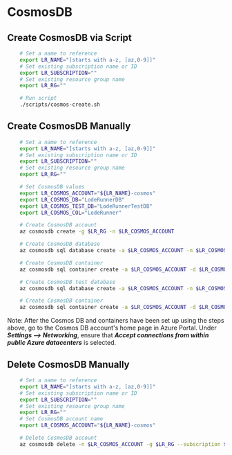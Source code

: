 # CosmosDB

## Create CosmosDB via Script

```bash
    # Set a name to reference
    export LR_NAME="[starts with a-z, [az,0-9]]"
    # Set existing subscription name or ID
    export LR_SUBSCRIPTION=""
    # Set existing resource group name
    export LR_RG=""

    # Run script
    ./scripts/cosmos-create.sh
```

## Create CosmosDB Manually

```bash
    # Set a name to reference
    export LR_NAME="[starts with a-z, [az,0-9]]"
    # Set existing subscription name or ID
    export LR_SUBSCRIPTION=""
    # Set existing resource group name
    export LR_RG=""

    # Set CosmosDB values
    export LR_COSMOS_ACCOUNT="${LR_NAME}-cosmos"
    export LR_COSMOS_DB="LodeRunnerDB"
    export LR_COSMOS_TEST_DB="LodeRunnerTestDB"
    export LR_COSMOS_COL="LodeRunner"

    # Create CosmosDB account
    az cosmosdb create -g $LR_RG -n $LR_COSMOS_ACCOUNT

    # Create CosmosDB database
    az cosmosdb sql database create -a $LR_COSMOS_ACCOUNT -n $LR_COSMOS_DB -g $LR_RG --subscription $LR_SUBSCRIPTION

    # Create CosmosDB container
    az cosmosdb sql container create -a $LR_COSMOS_ACCOUNT -d $LR_COSMOS_DB -n $LR_COSMOS_COL -p "/partitionKey" -g $LR_RG --subscription $LR_SUBSCRIPTION --ttl -1

    # Create CosmosDB test database
    az cosmosdb sql database create -a $LR_COSMOS_ACCOUNT -n $LR_COSMOS_TEST_DB -g $LR_RG --subscription $LR_SUBSCRIPTION

    # Create CosmosDB container
    az cosmosdb sql container create -a $LR_COSMOS_ACCOUNT -d $LR_COSMOS_TEST_DB -n $LR_COSMOS_COL -p "/partitionKey" -g $LR_RG --subscription $LR_SUBSCRIPTION --ttl -1
```

Note: After the Cosmos DB and containers have been set up using the steps above, go to the Cosmos DB account's home page in Azure Portal. Under ***Settings --> Networking***, ensure that ***Accept connections from within public Azure datacenters*** is selected.

## Delete CosmosDB Manually

```bash
    # Set a name to reference
    export LR_NAME="[starts with a-z, [az,0-9]]"
    # Set existing subscription name or ID
    export LR_SUBSCRIPTION=""
    # Set existing resource group name
    export LR_RG=""
    # Set CosmosDB account name
    export LR_COSMOS_ACCOUNT="${LR_NAME}-cosmos"

    # Delete CosmosDB account
    az cosmosdb delete -n $LR_COSMOS_ACCOUNT -g $LR_RG --subscription $LR_SUBSCRIPTION -y
```
